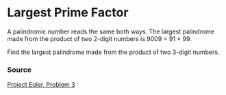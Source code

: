 # Largest Prime Factor
A palindromic number reads the same both ways. The largest palindrome made from the product of two 2-digit numbers is 9009 = 91 × 99.

Find the largest palindrome made from the product of two 3-digit numbers.

### Source
[Project Euler, Problem 3](https://projecteuler.net/problem=3)